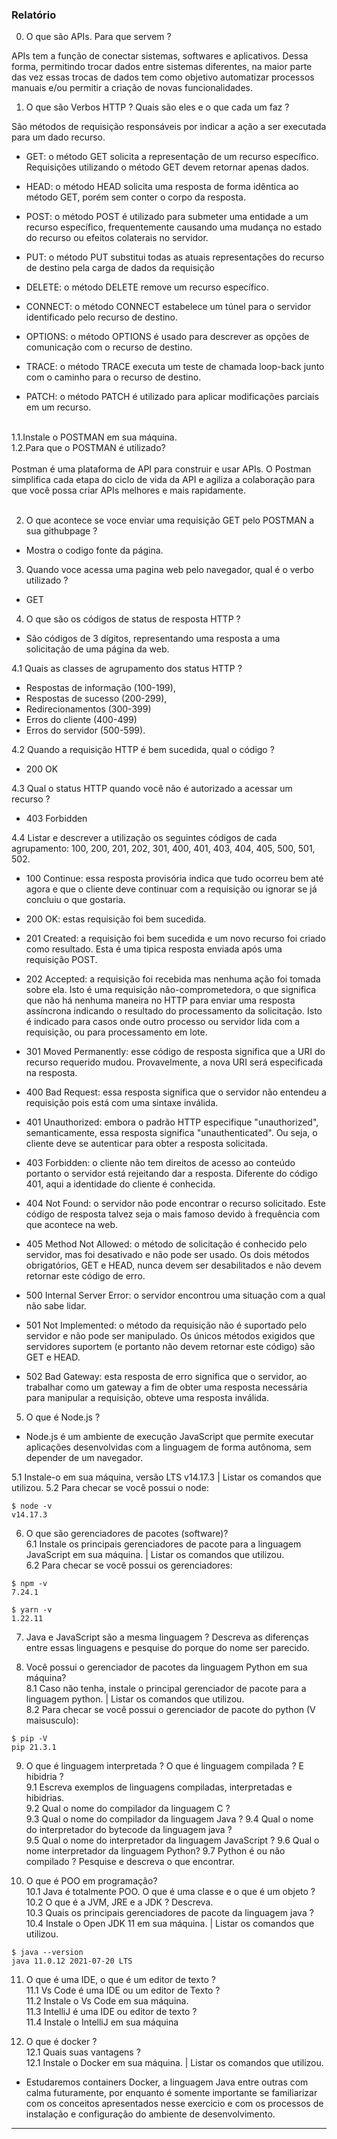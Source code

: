 ### Relatório  

0. O que são APIs.  Para que servem ?

APIs tem a função de conectar sistemas, softwares e aplicativos. Dessa forma, permitindo trocar dados entre sistemas diferentes, na maior parte das vez essas trocas de dados tem como objetivo automatizar processos manuais e/ou permitir a criação de novas funcionalidades.

1. O que são Verbos HTTP ? Quais são eles e o que cada um faz ?  

São métodos de requisição responsáveis por indicar a ação a ser executada para um dado recurso.

* GET: o método GET solicita a representação de um recurso específico. Requisições utilizando o método GET devem retornar apenas dados.

* HEAD: o método HEAD solicita uma resposta de forma idêntica ao método GET, porém sem conter o corpo da resposta.

* POST: o método POST é utilizado para submeter uma entidade a um recurso específico, frequentemente causando uma mudança no estado do recurso ou efeitos colaterais no servidor.

*  PUT: o método PUT substitui todas as atuais representações do recurso de destino pela carga de dados da requisição

* DELETE: o método DELETE remove um recurso específico.

* CONNECT: o método CONNECT estabelece um túnel para o servidor identificado pelo recurso de destino.

* OPTIONS: o método OPTIONS é usado para descrever as opções de comunicação com o recurso de destino.

* TRACE: o método TRACE executa um teste de chamada loop-back junto com o caminho para o recurso de destino.

* PATCH: o método PATCH é utilizado para aplicar modificações parciais em um recurso.

<br>
1.1.Instale o POSTMAN em sua máquina. 
<br>
1.2.Para que o POSTMAN é utilizado? 
<br><br>
Postman é uma plataforma de API para construir e usar APIs.  O Postman simplifica cada etapa do ciclo de vida da API e agiliza a colaboração para que você possa criar APIs melhores e mais rapidamente.
<br><br>

2. O que acontece se voce enviar uma requisição GET pelo POSTMAN a sua githubpage ?

* Mostra o codigo fonte da página.

3. Quando voce acessa uma pagina web pelo navegador, qual é o verbo utilizado ?

* GET

4. O que são os códigos de status de resposta HTTP ?  

* São códigos de 3 dígitos, representando uma resposta a uma solicitação de uma página da web. 

4.1 Quais as classes de agrupamento dos status HTTP ?   

* Respostas de informação (100-199),
* Respostas de sucesso (200-299),
* Redirecionamentos (300-399)
* Erros do cliente (400-499)
* Erros do servidor (500-599).

4.2 Quando a requisição HTTP é bem sucedida, qual o código ?  

* 200 OK

4.3 Qual o status HTTP quando você não é autorizado a acessar um recurso ?  

* 403 Forbidden

4.4 Listar e descrever a utilização os seguintes códigos de cada agrupamento: 100, 200, 201, 202, 301, 400, 401, 403, 404, 405, 500, 501, 502. 

* 100 Continue: essa resposta provisória indica que tudo ocorreu bem até agora e que o cliente deve continuar com a requisição ou ignorar se já concluiu o que gostaria.

* 200 OK: estas requisição foi bem sucedida.

* 201 Created: a requisição foi bem sucedida e um novo recurso foi criado como resultado. Esta é uma tipica resposta enviada após uma requisição POST.

* 202 Accepted: a requisição foi recebida mas nenhuma ação foi tomada sobre ela. Isto é uma requisição não-comprometedora, o que significa que não há nenhuma maneira no HTTP para enviar uma resposta assíncrona indicando o resultado do processamento da solicitação. Isto é indicado para casos onde outro processo ou servidor lida com a requisição, ou para processamento em lote. 

* 301 Moved Permanently: esse código de resposta significa que a URI do recurso requerido mudou. Provavelmente, a nova URI será especificada na resposta.

* 400 Bad Request: essa resposta significa que o servidor não entendeu a requisição pois está com uma sintaxe inválida.

* 401 Unauthorized: embora o padrão HTTP especifique "unauthorized", semanticamente, essa resposta significa "unauthenticated". Ou seja, o cliente deve se autenticar para obter a resposta solicitada.

* 403 Forbidden: o cliente não tem direitos de acesso ao conteúdo portanto o servidor está rejeitando dar a resposta. Diferente do código 401, aqui a identidade do cliente é conhecida.

* 404 Not Found: o servidor não pode encontrar o recurso solicitado. Este código de resposta talvez seja o mais famoso devido à frequência com que acontece na web.

* 405 Method Not Allowed: o método de solicitação é conhecido pelo servidor, mas foi desativado e não pode ser usado. Os dois métodos obrigatórios, GET e HEAD, nunca devem ser desabilitados e não devem retornar este código de erro.

* 500 Internal Server Error: o servidor encontrou uma situação com a qual não sabe lidar. 

* 501 Not Implemented: o método da requisição não é suportado pelo servidor e não pode ser manipulado. Os únicos métodos exigidos que servidores suportem (e portanto não devem retornar este código) são GET e HEAD.

* 502 Bad Gateway: esta resposta de erro significa que o servidor, ao trabalhar como um gateway a fim de obter uma resposta necessária para manipular a requisição, obteve uma resposta inválida.

5. O que é Node.js ?  

* Node.js é um ambiente de execução JavaScript que permite executar aplicações desenvolvidas com a linguagem de forma autônoma, sem depender de um navegador.

5.1 Instale-o em sua máquina, versão LTS v14.17.3  | Listar os comandos que utilizou.
5.2 Para checar se você possui o node:   
```
$ node -v
v14.17.3
```
6. O que são gerenciadores de pacotes (software)?  
6.1 Instale os principais gerenciadores de pacote para a linguagem JavaScript em sua máquina. | Listar os comandos que utilizou.  
6.2 Para checar se você possui os gerenciadores:  
```
$ npm -v
7.24.1

$ yarn -v
1.22.11
```
7. Java e JavaScript são a mesma linguagem ? Descreva as diferenças entre essas linguagens e pesquise do porque do nome ser parecido.
  
8. Você possui o gerenciador de pacotes da linguagem Python em sua máquina?  
8.1  Caso não tenha, instale o principal gerenciador de pacote para a linguagem python. | Listar os comandos que utilizou.  
8.2 Para checar se você possui o gerenciador de pacote do python (V maisusculo):  
```
$ pip -V
pip 21.3.1
```
9. O que é linguagem interpretada ? O que é linguagem compilada ? E hibidria ?  
9.1 Escreva exemplos de linguagens compiladas, interpretadas e hibidrias.  
9.2 Qual o nome do compilador da linguagem C ?  
9.3 Qual o nome do compilador da linguagem Java ?
9.4 Qual o nome do interpretador do bytecode da linguagem java ?  
9.5 Qual o nome do interpretador da linguagem JavaScript ?
9.6 Qual o nome interpretador da linguagem Python?
9.7 Python é ou não compilado ? Pesquise e descreva o que encontrar.

10. O que é POO  em programação?  
10.1 Java é totalmente POO. O que é uma classe e o que é um objeto ?  
10.2 O que é a JVM, JRE e a JDK ? Descreva.  
10.3 Quais os principais gerenciadores de pacote da linguagem java ?
10.4 Instale o Open JDK 11 em sua máquina. | Listar os comandos que utilizou.  

```
$ java --version
java 11.0.12 2021-07-20 LTS
```     

11. O que é uma IDE, o que é um editor de texto ?    
11.1 Vs Code é uma IDE ou um editor de Texto ?  
11.2  Instale o Vs Code em sua máquina.  
11.3 IntelliJ é uma IDE ou editor de texto ?  
11.4 Instale o IntelliJ em sua máquina

12. O que é docker ?    
12.1 Quais suas vantagens ?  
12.1 Instale o Docker em sua máquina. | Listar os comandos que utilizou.  

* Estudaremos containers Docker, a linguagem Java entre outras com calma futuramente, por enquanto é somente importante se familiarizar com os conceitos apresentados nesse exercicio e com os processos de instalação e configuração do ambiente de desenvolvimento. 
---
